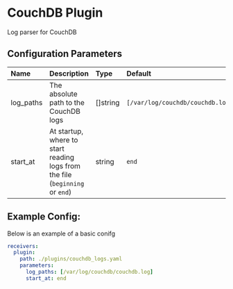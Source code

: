# CouchDB Plugin

Log parser for CouchDB

## Configuration Parameters

| Name | Description | Type | Default | Required | Values |
|:-- |:-- |:-- |:-- |:-- |:-- |
| log_paths | The absolute path to the CouchDB logs | []string | `[/var/log/couchdb/couchdb.log]` | false |  |
| start_at | At startup, where to start reading logs from the file (`beginning` or `end`) | string | `end` | false | `beginning`, `end` |

## Example Config:

Below is an example of a basic conifg

```yaml
receivers:
  plugin:
    path: ./plugins/couchdb_logs.yaml
    parameters:
      log_paths: [/var/log/couchdb/couchdb.log]
      start_at: end
```

